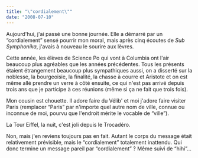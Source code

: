 ```yaml
---
title: "\"cordialement\""
date: "2008-07-10"
---
```


Aujourd'hui, j'ai passé une bonne journée. Elle a démarré par un “cordialement” sensé pourrir mon moral, mais après cinq écoutes de _Sub Symphonika_, j'avais à nouveau le sourire aux lèvres.

Cette année, les élèves de Science Po qui vont à Columbia ont l'air beaucoup plus agréables que les années précédentes. Tous les présents étaient étrangement beaucoup plus sympathiques aussi, on a disserté sur la noblesse, la bourgeoisie, la finalité, la chasse à courre et Aristote et on est même allé prendre un verre à côté ensuite, ce qui n'est pas arrivé depuis trois ans que je participe à ces réunions (même si ça ne fait que trois fois).

Mon cousin est chouette. Il adore faire du Vélib' et moi j'adore faire visiter Paris (remplacer “Paris” par n'importe quel autre nom de ville, connue ou inconnue de moi, pourvu que l'endroit mérite le vocable de “ville”).

La Tour Eiffel, la nuit, c'est joli depuis le Trocadéro.

Non, mais j'en reviens toujours pas en fait. Autant le corps du message était relativement prévisible, mais le “cordialement” totalement inattendu. Qui donc termine un message pareil par “cordialement” ? Même suivi de “hihi”...
